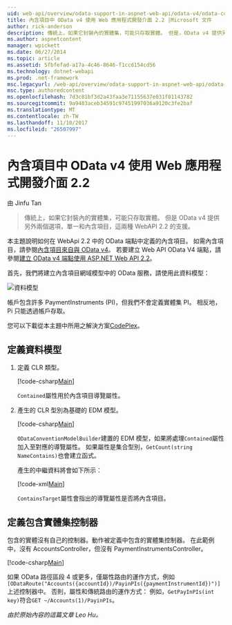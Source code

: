 ```yaml
---
uid: web-api/overview/odata-support-in-aspnet-web-api/odata-v4/odata-containment-in-web-api-22
title: 內含項目中 OData v4 使用 Web 應用程式開發介面 2.2 |Microsoft 文件
author: rick-anderson
description: 傳統上，如果它封裝內的實體集，可能只存取實體。 但是，OData v4 提供另外兩個選項，單一和 Con...
ms.author: aspnetcontent
manager: wpickett
ms.date: 06/27/2014
ms.topic: article
ms.assetid: 5fbfefad-a17a-4c46-8646-f1ccd154cd56
ms.technology: dotnet-webapi
ms.prod: .net-framework
msc.legacyurl: /web-api/overview/odata-support-in-aspnet-web-api/odata-v4/odata-containment-in-web-api-22
msc.type: authoredcontent
ms.openlocfilehash: 7d3c81bf3d2a43faa3e71155637e031f81143782
ms.sourcegitcommit: 9a9483aceb34591c97451997036a9120c3fe2baf
ms.translationtype: MT
ms.contentlocale: zh-TW
ms.lasthandoff: 11/10/2017
ms.locfileid: "26507997"
---
```

<a name="containment-in-odata-v4-using-web-api-22"></a>內含項目中 OData v4 使用 Web 應用程式開發介面 2.2
====================
由 Jinfu Tan

> 傳統上，如果它封裝內的實體集，可能只存取實體。 但是 OData v4 提供另外兩個選項，單一和內含項目，這兩種 WebAPI 2.2 的支援。


本主題說明如何在 WebApi 2.2 中的 OData 端點中定義的內含項目。 如需內含項目，請參閱[內含項目來自與 OData v4](https://blogs.msdn.com/b/odatateam/archive/2014/03/13/containment-is-coming-with-odata-v4.aspx)。 若要建立 Web API OData V4 端點，請參閱[建立 OData v4 端點使用 ASP.NET Web API 2.2](create-an-odata-v4-endpoint.md)。

首先，我們將建立內含項目網域模型中的 OData 服務，請使用此資料模型：

![資料模型](odata-containment-in-web-api-22/_static/image1.png)

帳戶包含許多 PaymentInstruments (PI)，但我們不會定義實體集 PI。 相反地，Pi 只能透過帳戶存取。

您可以下載從本主題中所用之解決方案[CodePlex](https://aspnet.codeplex.com/SourceControl/latest#Samples/WebApi/OData/v4/ODataContainmentSample/)。

## <a name="defining-the-data-model"></a>定義資料模型

1. 定義 CLR 類型。

    [!code-csharp[Main](odata-containment-in-web-api-22/samples/sample1.cs)]

    `Contained`屬性用於內含項目導覽屬性。
2. 產生的 CLR 型別為基礎的 EDM 模型。

    [!code-csharp[Main](odata-containment-in-web-api-22/samples/sample2.cs)]

    `ODataConventionModelBuilder`建置的 EDM 模型，如果將處理`Contained`屬性加入至對應的導覽屬性。 如果屬性是集合型別，`GetCount(string NameContains)`也會建立函式。

    產生的中繼資料將會如下所示：

    [!code-xml[Main](odata-containment-in-web-api-22/samples/sample3.xml?highlight=10)]

    `ContainsTarget`屬性會指出的導覽屬性是否將內含項目。

## <a name="define-the-containing-entity-set-controller"></a>定義包含實體集控制器

包含的實體沒有自己的控制器。動作被定義中包含的實體集控制器。 在此範例中，沒有 AccountsController，但沒有 PaymentInstrumentsController。

[!code-csharp[Main](odata-containment-in-web-api-22/samples/sample4.cs)]

如果 OData 路徑區段 4 或更多，僅屬性路由的運作方式，例如`[ODataRoute("Accounts({accountId})/PayinPIs({paymentInstrumentId})")]`上述控制器中。 否則，屬性和傳統路由的運作方式： 例如，`GetPayInPIs(int key)`符合`GET ~/Accounts(1)/PayinPIs`。

*由於原始內容的這篇文章 Leo Hu。*
